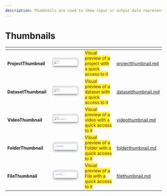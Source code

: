 ```yaml
---
description: Thumbnails are used to show input or output data representations
---
```


# Thumbnails

<table data-view="cards"><thead><tr><th></th><th></th><th></th><th data-hidden data-card-target data-type="content-ref"></th></tr></thead><tbody><tr><td><strong>ProjectThumbnail</strong></td><td><img src="../../../.gitbook/assets/widget-thumbnailProject.png" alt=""></td><td><mark style="color:purple;">Visual preview of a project with a quick access to it</mark></td><td><a href="projectthumbnail.md">projectthumbnail.md</a></td></tr><tr><td><strong>DatasetThumbnail</strong></td><td><img src="../../../.gitbook/assets/widget-thumbnailDataset.png" alt=""></td><td><mark style="color:purple;">Visual preview of a dataset with a quick access to it</mark></td><td><a href="datasetthumbnail.md">datasetthumbnail.md</a></td></tr><tr><td><strong>VideoThumbnail</strong></td><td><img src="../../../.gitbook/assets/widget-thumbnailVideo.png" alt=""></td><td><mark style="color:purple;">Visual preview of a video with a quick access to it</mark></td><td><a href="videothumbnail.md">videothumbnail.md</a></td></tr><tr><td><strong>FolderThumbnail</strong></td><td><img src="../../../.gitbook/assets/widget-thumbnailFolder.png" alt=""></td><td><mark style="color:purple;">Visual preview of a Folder with a quick access to it</mark></td><td><a href="folderthumbnail.md">folderthumbnail.md</a></td></tr><tr><td><strong>FileThumbnail</strong></td><td><img src="../../../.gitbook/assets/widget-thumbnailFile.png" alt=""></td><td><mark style="color:purple;">Visual preview of a File with a quick access to it</mark></td><td><a href="filethumbnail.md">filethumbnail.md</a></td></tr></tbody></table>

